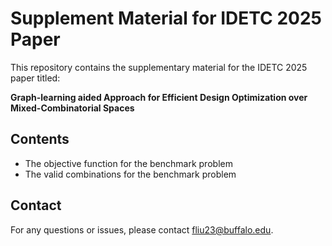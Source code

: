 # Supplement Material for IDETC 2025 Paper

This repository contains the supplementary material for the IDETC 2025 paper titled:

**Graph-learning aided Approach for Efficient Design Optimization over Mixed-Combinatorial Spaces**

## Contents

- The objective function for the benchmark problem
- The valid combinations for the benchmark problem

## Contact

For any questions or issues, please contact fliu23@buffalo.edu.
